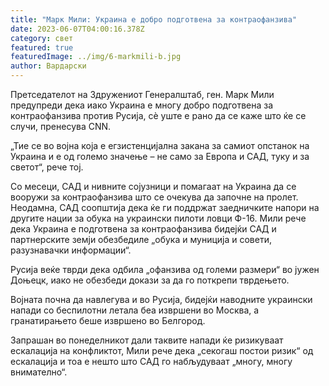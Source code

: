 ```yaml
---
title: "Марк Мили: Украина е добро подготвена за контраофанзива"
date: 2023-06-07T04:00:16.378Z
category: свет
featured: true
featuredImage: ../img/6-markmili-b.jpg
author: Вардарски
---
```

Претседателот на Здружениот Генералштаб, ген. Марк Мили предупреди дека иако Украина е многу добро подготвена за контраофанзива против Русија, сè уште е рано да се каже што ќе се случи, пренесува CNN.

„Тие се во војна која е егзистенцијална закана за самиот опстанок на Украина и е од големо значење – не само за Европа и САД, туку и за светот“, рече тој.

Со месеци, САД и нивните сојузници и помагаат на Украина да се вооружи за контраофанзива што се очекува да започне на пролет. Неодамна, САД соопштија дека ќе ги поддржат заедничките напори на другите нации за обука на украински пилоти ловци Ф-16. Мили рече дека Украина е подготвена за контраофанзива бидејќи САД и партнерските земји обезбедиле „обука и муниција и совети, разузнавачки информации“.

Русија веќе тврди дека одбила „офанзива од големи размери“ во јужен Доњецк, иако не обезбеди докази за да го поткрепи тврдењето.

Војната почна да навлегува и во Русија, бидејќи наводните украински напади со беспилотни летала беа извршени во Москва, а гранатирањето беше извршено во Белгород.

Запрашан во понеделникот дали таквите напади ќе ризикуваат ескалација на конфликтот, Мили рече дека „секогаш постои ризик“ од ескалација и тоа е нешто што САД го набљудуваат „многу, многу внимателно“.